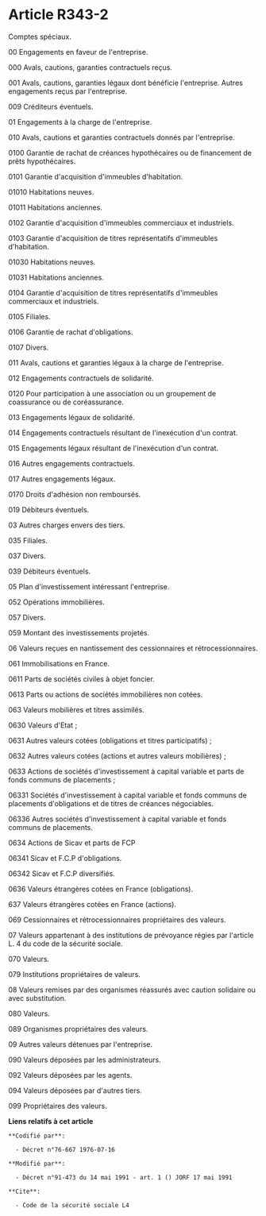 # Article R343-2

Comptes spéciaux.

00 Engagements en faveur de l'entreprise.

000 Avals, cautions, garanties contractuels reçus.

001 Avals, cautions, garanties légaux dont bénéficie l'entreprise. Autres engagements reçus par l'entreprise.

009 Créditeurs éventuels.

01 Engagements à la charge de l'entreprise.

010 Avals, cautions et garanties contractuels donnés par l'entreprise.

0100 Garantie de rachat de créances hypothécaires ou de financement de prêts hypothécaires.

0101 Garantie d'acquisition d'immeubles d'habitation.

01010 Habitations neuves.

01011 Habitations anciennes.

0102 Garantie d'acquisition d'immeubles commerciaux et industriels.

0103 Garantie d'acquisition de titres représentatifs d'immeubles d'habitation.

01030 Habitations neuves.

01031 Habitations anciennes.

0104 Garantie d'acquisition de titres représentatifs d'immeubles commerciaux et industriels.

0105 Filiales.

0106 Garantie de rachat d'obligations.

0107 Divers.

011 Avals, cautions et garanties légaux à la charge de l'entreprise.

012 Engagements contractuels de solidarité.

0120 Pour participation à une association ou un groupement de coassurance ou de coréassurance.

013 Engagements légaux de solidarité.

014 Engagements contractuels résultant de l'inexécution d'un contrat.

015 Engagements légaux résultant de l'inexécution d'un contrat.

016 Autres engagements contractuels.

017 Autres engagements légaux.

0170 Droits d'adhésion non remboursés.

019 Débiteurs éventuels.

03 Autres charges envers des tiers.

035 Filiales.

037 Divers.

039 Débiteurs éventuels.

05 Plan d'investissement intéressant l'entreprise.

052 Opérations immobilières.

057 Divers.

059 Montant des investissements projetés.

06 Valeurs reçues en nantissement des cessionnaires et rétrocessionnaires.

061 Immobilisations en France.

0611 Parts de sociétés civiles à objet foncier.

0613 Parts ou actions de sociétés immobilières non cotées.

063 Valeurs mobilières et titres assimilés.

0630 Valeurs d'Etat ;

0631 Autres valeurs cotées (obligations et titres participatifs) ;

0632 Autres valeurs cotées (actions et autres valeurs mobilières) ;

0633 Actions de sociétés d'investissement à capital variable et parts de fonds communs de placements ;

06331 Sociétés d'investissement à capital variable et fonds communs de placements d'obligations et de titres de créances
négociables.

06336 Autres sociétés d'investissement à capital variable et fonds communs de placements.

0634 Actions de Sicav et parts de FCP

06341 Sicav et F.C.P d'obligations.

06342 Sicav et F.C.P diversifiés.

0636 Valeurs étrangères cotées en France (obligations).

637 Valeurs étrangères cotées en France (actions).

069 Cessionnaires et rétrocessionnaires propriétaires des valeurs.

07 Valeurs appartenant à des institutions de prévoyance régies par l'article L. 4 du code de la sécurité sociale.

070 Valeurs.

079 Institutions propriétaires de valeurs.

08 Valeurs remises par des organismes réassurés avec caution solidaire ou avec substitution.

080 Valeurs.

089 Organismes propriétaires des valeurs.

09 Autres valeurs détenues par l'entreprise.

090 Valeurs déposées par les administrateurs.

092 Valeurs déposées par les agents.

094 Valeurs déposées par d'autres tiers.

099 Propriétaires des valeurs.

**Liens relatifs à cet article**

	**Codifié par**:

	  - Décret n°76-667 1976-07-16

	**Modifié par**:

	  - Décret n°91-473 du 14 mai 1991 - art. 1 () JORF 17 mai 1991

	**Cite**:

	  - Code de la sécurité sociale L4
